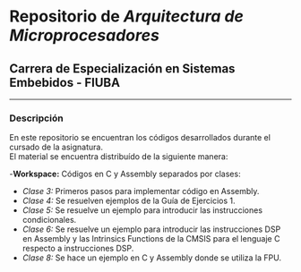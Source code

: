 # Repositorio de *Arquitectura de Microprocesadores*  

## Carrera de Especialización en Sistemas Embebidos - FIUBA

***

### Descripción

En este repositorio se encuentran los códigos desarrollados durante el cursado de la asignatura.  
El material se encuentra distribuído de la siguiente manera:  

-**Workspace:** Códigos en C y Assembly separados por clases:  
- *Clase 3:* Primeros pasos para implementar código en Assembly.  
- *Clase 4:* Se resuelven ejemplos de la Guía de Ejercicios 1. 
- *Clase 5:* Se resuelve un ejemplo para introducir las instrucciones condicionales.  
- *Clase 6:* Se resuelve un ejemplo para introducir las instrucciones DSP en Assembly y las Intrinsics Functions de la CMSIS para el lenguaje C respecto a instrucciones DSP.  
- *Clase 8:* Se hace un ejemplo en C y Assembly donde se utiliza la FPU.  
